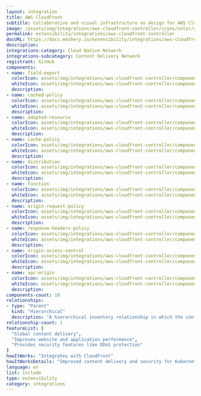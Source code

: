 ```yaml
---
layout: integration
title: AWS CloudFront
subtitle: Collaborative and visual infrastructure as design for AWS CloudFront
image: /assets/img/integrations/aws-cloudfront-controller/icons/color/aws-cloudfront-controller-color.svg
permalink: extensibility/integrations/aws-cloudfront-controller
docURL: https://docs.meshery.io/extensibility/integrations/aws-cloudfront-controller
description: 
integrations-category: Cloud Native Network
integrations-subcategory: Content Delivery Network
registrant: GitHub
components: 
- name: field-export
  colorIcon: assets/img/integrations/aws-cloudfront-controller/components/field-export/icons/color/field-export-color.svg
  whiteIcon: assets/img/integrations/aws-cloudfront-controller/components/field-export/icons/white/field-export-white.svg
  description: 
- name: cached-policy
  colorIcon: assets/img/integrations/aws-cloudfront-controller/components/cached-policy/icons/color/cached-policy-color.svg
  whiteIcon: assets/img/integrations/aws-cloudfront-controller/components/cached-policy/icons/white/cached-policy-white.svg
  description: 
- name: adopted-resource
  colorIcon: assets/img/integrations/aws-cloudfront-controller/components/adopted-resource/icons/color/adopted-resource-color.svg
  whiteIcon: assets/img/integrations/aws-cloudfront-controller/components/adopted-resource/icons/white/adopted-resource-white.svg
  description: 
- name: cache-policy
  colorIcon: assets/img/integrations/aws-cloudfront-controller/components/cache-policy/icons/color/cache-policy-color.svg
  whiteIcon: assets/img/integrations/aws-cloudfront-controller/components/cache-policy/icons/white/cache-policy-white.svg
  description: 
- name: distribution
  colorIcon: assets/img/integrations/aws-cloudfront-controller/components/distribution/icons/color/distribution-color.svg
  whiteIcon: assets/img/integrations/aws-cloudfront-controller/components/distribution/icons/white/distribution-white.svg
  description: 
- name: function
  colorIcon: assets/img/integrations/aws-cloudfront-controller/components/function/icons/color/function-color.svg
  whiteIcon: assets/img/integrations/aws-cloudfront-controller/components/function/icons/white/function-white.svg
  description: 
- name: origin-request-policy
  colorIcon: assets/img/integrations/aws-cloudfront-controller/components/origin-request-policy/icons/color/origin-request-policy-color.svg
  whiteIcon: assets/img/integrations/aws-cloudfront-controller/components/origin-request-policy/icons/white/origin-request-policy-white.svg
  description: 
- name: response-headers-policy
  colorIcon: assets/img/integrations/aws-cloudfront-controller/components/response-headers-policy/icons/color/response-headers-policy-color.svg
  whiteIcon: assets/img/integrations/aws-cloudfront-controller/components/response-headers-policy/icons/white/response-headers-policy-white.svg
  description: 
- name: origin-access-control
  colorIcon: assets/img/integrations/aws-cloudfront-controller/components/origin-access-control/icons/color/origin-access-control-color.svg
  whiteIcon: assets/img/integrations/aws-cloudfront-controller/components/origin-access-control/icons/white/origin-access-control-white.svg
  description: 
- name: vpc-origin
  colorIcon: assets/img/integrations/aws-cloudfront-controller/components/vpc-origin/icons/color/vpc-origin-color.svg
  whiteIcon: assets/img/integrations/aws-cloudfront-controller/components/vpc-origin/icons/white/vpc-origin-white.svg
  description: 
components-count: 10
relationships: 
- type: "Parent"
  kind: "Hierarchical"
  description: "A hierarchical inventory relationship in which the configuration of (parent) component is patched with the configuration of other (child) component. Eg: The configuration of the FieldExport (parent) component is patched with the configuration as received from Pod (child) component."
relationship-count: 1
featureList: [
  "Global content delivery",
  "Improves website and application performance",
  "Provides security features like DDoS protection"
]
howItWorks: "Integrates with CloudFront"
howItWorksDetails: "Improved content delivery and security for Kubernetes applications"
language: en
list: include
type: extensibility
category: integrations
---
```

